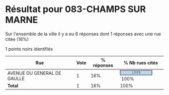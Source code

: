 # Résultat pour 083-CHAMPS SUR MARNE

Sur l'ensemble de la ville il y a eu 6 réponses dont 1 réponses avec une rue citée (16%)

1 points noirs identifiés

| Rue | Vote | % réponses | % Nb rues cités|
|-----|------|------------|----------------|
| AVENUE DU GENERAL DE GAULLE | 1 | 16% | <img src="../../img/bar_100.gif" />&nbsp;100%|
| **Total** | 1 | 16% | 100%|
